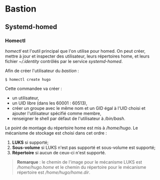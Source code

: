 # Bastion

## Systemd-homed

### Homectl

*homectl* est l'outil principal que l'on utilise pour homed. On peut créer, mettre à jour et
inspecter des utilisateur, leurs répertoires home, et leurs fichier *~/.identity* contrôlés par le
service *systemd-homed*.

Afin de créer l'utilisateur du *bastion* :
```bash,ignore
$ homectl create hugo
```

Cette commandee va créer :
* un utilisateur,
* un UID libre (dans les 60001 : 60513),
* créer un groupe avec le même nom et un GID égal à l'UID choisi et ajouter l'utilisateur spécifié
  comme membre,
* renseigner le shell par défaut de l'utilisateur à */bin/bash*.

Le point de montage du répertoire home est mis à */home/hugo*. Le mécanisme de stockage est choisi
dans cet ordre :

1. **LUKS** si supporté;
2. **Sous-volume** si LUKS n'est pas supporté et sous-volume est supporté;
3. **Répertoire** si aucun de ceux-ci n'est supporté.

> **Remarque** : le chemin de l'image pour le mécanisme LUKS est */home/hugo.home* et le chemin du
  répertoire pour le mécanisme répertoire est */home/hugo/home.dir*.
